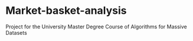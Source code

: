 # Market-basket-analysis
Project for the University Master Degree Course of Algorithms for Massive Datasets
